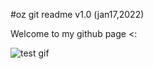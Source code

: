 #oz git readme v1.0 (jan17,2022)

Welcome to my github page <:


![test gif](https://c.tenor.com/cbWUm5VZcUYAAAAd/pa-rappa-pa-rappa-the-rapper.gif)
